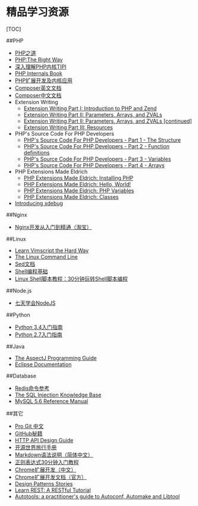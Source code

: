 精品学习资源
=====

[TOC]

##PHP

- [PHP之道](http://wulijun.github.io/php-the-right-way/)
- [PHP:The Right Way](http://www.phptherightway.com/)
- [深入理解PHP内核TIPI](http://www.php-internals.com/)
- [PHP Internals Book](http://www.phpinternalsbook.com/index.html)
- [PHP扩展开发及内核应用](http://www.walu.cc/phpbook/preface.md)
- [Composer英文文档](https://getcomposer.org/doc/)
- [Composer中文文档](http://docs.phpcomposer.com/)
- Extension Writing
    - [Extension Writing Part I: Introduction to PHP and Zend](http://devzone.zend.com/303/extension-writing-part-i-introduction-to-php-and-zend/)
    - [Extension Writing Part II: Parameters, Arrays, and ZVALs](http://devzone.zend.com/317/extension-writing-part-ii-parameters-arrays-and-zvals/)
    - [Extension Writing Part II: Parameters, Arrays, and ZVALs [continued]](http://devzone.zend.com/318/extension-writing-part-ii-parameters-arrays-and-zvals-continued/)
    - [Extension Writing Part III: Resources](http://devzone.zend.com/446/extension-writing-part-iii-resources/)
- PHP's Source Code For PHP Developers
    - [PHP's Source Code For PHP Developers - Part 1 - The Structure](http://blog.ircmaxell.com/2012/03/phps-source-code-for-php-developers.html)
    - [PHP's Source Code For PHP Developers - Part 2 - Function definitions](http://nikic.github.io/2012/03/16/Understanding-PHPs-internal-function-definitions.html)
    - [PHP's Source Code For PHP Developers - Part 3 - Variables](http://blog.ircmaxell.com/2012/03/phps-source-code-for-php-developers_21.html)
    - [PHP's Source Code For PHP Developers - Part 4 - Arrays](http://nikic.github.io/2012/03/28/Understanding-PHPs-internal-array-implementation.html)
- PHP Extensions Made Eldrich
    - [PHP Extensions Made Eldrich: Installing PHP](http://www.kchodorow.com/blog/2011/08/11/php-extensions-made-eldrich-installing-php/)
    - [PHP Extensions Made Eldrich: Hello, World!](http://www.kchodorow.com/blog/2011/08/11/php-extensions-made-eldrich-hello-world/)
    - [PHP Extensions Made Eldrich: PHP Variables](http://www.kchodorow.com/blog/2011/08/11/php-extensions-made-eldrich-php-variables/)
    - [PHP Extensions Made Eldrich: Classes](http://www.kchodorow.com/blog/2011/08/11/php-extensions-made-eldrich-classes/)
- [Introducing xdebug](http://devzone.zend.com/1120/introducing-xdebug/)

##Nginx

- [Nginx开发从入门到精通（淘宝）](http://tengine.taobao.org/book/index.html#)

##Linux

- [Learn Vimscript the Hard Way](http://learnvimscriptthehardway.stevelosh.com/)
- [The Linux Command Line](http://billie66.github.io/TLCL/index.html)
- [Sed文档](https://www.gnu.org/software/sed/manual/html_node/index.html)
- [Shell编程基础](http://wiki.ubuntu.com.cn/Shell%E7%BC%96%E7%A8%8B%E5%9F%BA%E7%A1%80)
- [Linux Shell脚本教程：30分钟玩转Shell脚本编程](http://c.biancheng.net/cpp/shell/)

##Node.js

- [七天学会NodeJS](http://nqdeng.github.io/7-days-nodejs/)

##Python

- [Python 3.4入门指南](http://www.pythondoc.com/pythontutorial3/index.html#)
- [Python 2.7入门指南](http://www.pythondoc.com/pythontutorial27/index.html)

##Java

- [The AspectJ Programming Guide](http://www.eclipse.org/aspectj/doc/released/progguide/index.html)
- [Eclipse Documentation](http://help.eclipse.org/juno/index.jsp)

##Database

- [Redis命令参考](http://redis.readthedocs.org/en/latest/)
- [The SQL Injection Knowledge Base](http://websec.ca/kb/sql_injection)
- [MySQL 5.6 Reference Manual](http://dev.mysql.com/doc/refman/5.6/en/index.html)

##其它

- [Pro Git 中文](http://git-scm.com/book/zh/v1)
- [GitHub秘籍](http://snowdream86.gitbooks.io/github-cheat-sheet/content/zh/index.html)
- [HTTP API Design Guide](https://github.com/interagent/http-api-design)
- [开源世界旅行手册](http://i.linuxtoy.org/docs/guide/index.html)
- [Markdown语法说明（简体中文）](http://wowubuntu.com/markdown/)
- [正则表达式30分钟入门教程](http://www.jb51.net/tools/zhengze.html)
- [Chrome扩展开发（中文）](http://lmk123.duapp.com/extensions/index)
- [Chrome扩展开发文档（官方）](https://developer.chrome.com/home)
- [Design Patterns Stories](http://www.programcreek.com/category/design-patterns/)
- [Learn REST: A RESTful Tutorial](http://www.restapitutorial.com/)
- [Autotools: a practitioner's guide to Autoconf, Automake and Libtool](http://www.freesoftwaremagazine.com/books/autotools_a_guide_to_autoconf_automake_libtool)


